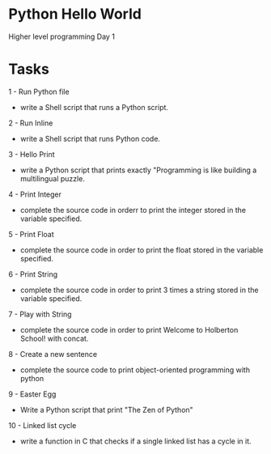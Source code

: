 # Python Hello World
Higher level programming Day 1

# Tasks

1 - Run Python file
- write a Shell script that runs a Python script.

2 - Run Inline
- write a Shell script that runs Python code.

3 - Hello Print
- write a Python script that prints exactly "Programming is like building a multilingual puzzle.

4 - Print Integer
- complete the source code in orderr to print the integer stored in the variable specified.

5 - Print Float
- complete the source code in order to print the float stored in the variable specified.

6 - Print String
- complete the source code in order to print 3 times a string stored in the variable specified.

7 - Play with String
- complete the source code in order to print Welcome to Holberton School! with concat.

8 - Create a new sentence
- complete the source code to print object-oriented programming with python

9 - Easter Egg
- Write a Python script that print "The Zen of Python"

10 - Linked list cycle
- write a function in C that checks if a single linked list has a cycle in it.
